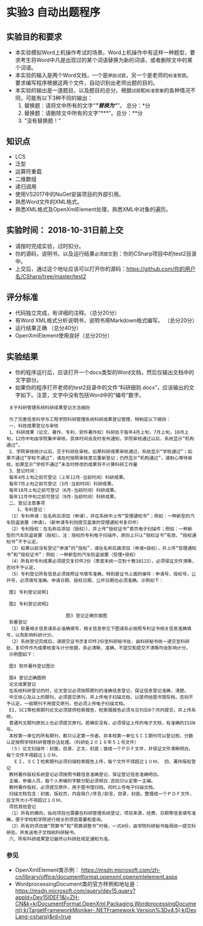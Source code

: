 # 实验3 自动出题程序

## 实验目的和要求

- 本实验模拟Word上机操作考试的场景。Word上机操作中有这样一种题型，要求考生将Word中凡是出现过的某个词语替换为新的词语，或者删除文中的某个词语。
- 本实验的输入是两个Word文档，一个是`原始试题`，另一个是老师的`标准答题`。要求编写程序根据这两个文件，自动识别出老师出题的目的。
- 本实验的输出是一道题目，以及题目的总分。根据`试题`和`标准答案`的各种情况不同，可能有以下3种不同的输出：
    1. 替换题：请将文中所有的文字“***”替换为“***”。 总分：*分
    2. 替换题：请删除文中所有的文字“***”。总分：**分
    3. "没有替换题！"

## 知识点
- LCS
- 泛型
- 运算符重载
- 二维数组
- 递归调用
- 使用VS2017中的NuGet安装项目的外部引用。
- 熟悉Word文件的XML格式。
- 熟悉XML格式及OpenXmlElement处理，熟悉XML中对象的遍历。

## 实验时间： 2018-10-31日前上交
- 请按时完成实验，过时扣分。
- 你的源码，说明书，以及运行结果`必须提交`到：你的CSharp项目中的test2目录中。
- 上交后，通过这个地址应该可以打开你的源码：https://github.com/你的用户名/CSharp/tree/master/test2

## 评分标准
- 代码独立完成，有详细的注释。（总分20分）
- 有Word XML格式分析说明书，说明书用Markdown格式编写。 （总分20分）
- 运行结果正确 （总分40分）
- OpenXmlElement使用良好（总分20分）

## 实验结果

- 你的程序运行后，应该打开一个docx类型的Word文档，然后仅输出文档中的文字部分。
- 如果你的程序打开老师的test2目录中的文件“科研细则.docx”，应该输出的文字如下。注意，文字中没有包括Word中的“编号”数字。

```
 关于科研管理系统科研成果登记方法细则
 
 为了完善信息科学与工程学院科研管理系统科研成果登记管理，特制定以下细则：
 一、科技成果登记与审核
 1、科研成果（论文、著作、专利、软件著作权）科研处于每年4月上旬，7月上旬，10月上旬，12月中旬由学院集中审核，具体时间会及时发布通知，学院审核通过以后，系统显示“机构通过”。
 2、学院审核统计以后，交于科研处审核。如果科研成果审核通过，系统显示“学校通过”；如果不通过“学校不通过”，请及时按照审核意见重新登记；仍然显示“机构通过”，请耐心等待审核。如果显示“学校不通过”未及时修改的成果将不计算科研工作量
 3、登记时间：
 每年4月上旬之前可登记（上年12月-当前时间）科研成果。
 每年7月上旬之前可登记（3月-当前时间）科研成果。
 每年10月上旬之前可登记（6月-当前时间）科研成果。
 每年12月中旬之前可登记（9月-当前时间）科研成果。
 二、登记注意事项
    1、专利登记：
 （1）专利申请：在名称后添加（申请），并在系统中上传“受理通知书”；例如：一种新型的汽车防盗装置（申请）。（新申请专利则提交盖章的受理通知书复印件）                                                                                                                               
 （2）专利授权：在名称后添加（授权）），并上传“授权证书”首页电子扫描件；例如：一种新型的汽车防盗装置（授权）。注：授权的专利电子扫描件，原则上只认“授权证书”有效，“授权通知书”不予认定。
 （3）如果以前没有登记“申请”的“授权”，请在名称后面添加（申请+授权），并上传“受理通知书”和“授权证书”：例如：一种新型的汽车防盗装置（受理+授权）
 （4）所有的专利成果必须提交复印件2份（季度末统一交到十教10115），必须保证文件清晰，否则不予认定。
 （5）专利登记所有信息必须按照证书填写准确，特别是证书上面的编号：申请号，授权号，公开号，必须填写准确。申请日期、授权日期、公开日期也必须准确。示例如下：
 
 图1 专利登记说明1
 
 图2 专利登记说明2
 
                      图3 登记正确页面图
 软著登记
 （1）软著相关信息请务必准确填写，相关信息参见下图请务必按照专利证书相关信息准确填写，以免影响科研计分。
 （2）系统登记完成后，请提交证书页复印件2份至科研秘书处，由科研秘书统一递交至科研处，复印件作为成果核查与计分依据，务必清晰、准确，不提交和提交不清晰均会影响计分。
 示例图如下：
 
 图3 软件著作登记图示
 
 图4 登记正确图例
 论文成果登记
 在系统科研登记的时，论文登记必须按照期刊的准确信息登记，保证信息登记准确，清楚。
 中文核心及以上的期刊，必须提交原刊，并上传电子扫描文档，以提供给图书馆存档，否则不予认定。一般期刊不用提交原刊，但必须上传电子扫描文档。
 EI，SCI等检索期刊论文必须提供检索报告，检索报报告必须与见刊后6个月内提交，并上传系统。
 普通外文期刊原则上也必须提交原刊。若确实没有，必须保证上传的电子文档，有准确的ISSN号。
 本校第一单位的所有期刊，都只认定第一作者。非本校第一单位ＳＣＩ期刊可以登记校，分数认定按照学校科研管理办法处理。（科研处２０１６年５１号文件）
 （５）论文扫描件：封面，目录，正文，封底；做成一个ＰＤＦ文件，并保证文件清晰明白。每个文件不得超过１０Ｍ。
 　ＥＩ，ＳＣＩ检索期刊必须扫描检索报告上传，每个文件不得超过１０Ｍ。 四、著作版权登记
 教材著作版权系统登记必须按照书籍信息准确登记，保证登记信息准确明白。
 主编，参编人员，每个人参编的字数分配必须明白.否则只认定第一主编。
 教材著作版权，必须提交原件，用于图书馆归档，同时上传电子扫描文档。
 扫描文档包含：封面，版权页，内容简介/序言/前言，目录，封底。整理成一个ＰＤＦ文件，且文件大小不得超过１０Ｍ。
 项目其他登记
 （1）所有的横向，纵向项目也需要在科研管理系统登记，项目来源，经费，日期等信息填写准确，便于学校和学院进行相关的项目需要和查询。
 （2）所有的项目做“预算书”和“预算调整书”时候，一式4份，由学院科研秘书每周统一提交科研处。并发送电子文档給科研秘书。
 六、所有科研成果登记最终以科研处规定通知为准。
```
### 参见
- OpenXmlElement类示例： https://msdn.microsoft.com/zh-cn/library/office/documentformat.openxml.openxmlelement.aspx
- WordprocessingDocument类的官方样例和地址是： https://msdn.microsoft.com/query/dev15.query?appId=Dev15IDEF1&l=ZH-CN&k=k(DocumentFormat.OpenXml.Packaging.WordprocessingDocument);k(TargetFrameworkMoniker-.NETFramework,Version%3Dv4.5);k(DevLang-csharp)&rd=true